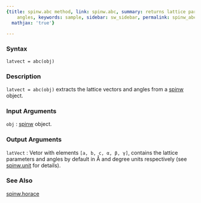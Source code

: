 ```yaml
---
{title: spinw.abc method, link: spinw.abc, summary: returns lattice parameters and
    angles, keywords: sample, sidebar: sw_sidebar, permalink: spinw_abc.html, folder: spinw,
  mathjax: 'true'}

---
```

  
### Syntax
  
`latvect = abc(obj)`
  
### Description
  
`latvect = abc(obj)` extracts the lattice vectors and angles from a
[spinw](spinw.html) object.
  
### Input Arguments
  
`obj`
: [spinw](spinw.html) object.
  
### Output Arguments
  
`latVect`
: Vetor with elements `[a, b, c, α, β, γ]`,
  contains the lattice parameters and angles by default in Å and
  degree units respectively (see [spinw.unit](spinw_unit.html) for details).
  
### See Also
  
[spinw.horace](spinw_horace.html)
 

